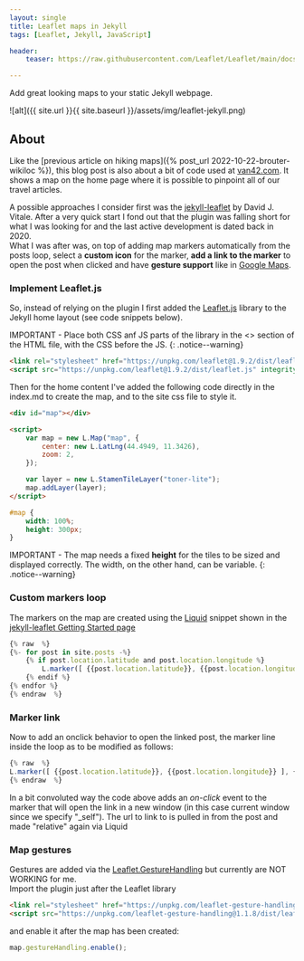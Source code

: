 ```yaml
---
layout: single
title: Leaflet maps in Jekyll
tags: [Leaflet, Jekyll, JavaScript]

header:
    teaser: https://raw.githubusercontent.com/Leaflet/Leaflet/main/docs/docs/images/logo.png

---
```


Add great looking maps to your static Jekyll webpage.

![alt]({{ site.url }}{{ site.baseurl }}/assets/img/leaflet-jekyll.png)

## About

Like the [previous article on hiking maps]({% post_url 2022-10-22-brouter-wikiloc %}), this blog post is also about a bit of code used at [van42.com](https://www.van42.com/).
It shows a map on the home page where it is possible to pinpoint all of our travel articles.  

A possible approaches I consider first was the [jekyll-leaflet](https://github.com/DavidJVitale/jekyll-leaflet) by David J. Vitale. After a very quick start I fond out that the plugin was falling short for what I was looking for and the last active development is dated back in 2020.  
What I was after was, on top of adding map markers automatically from the posts loop, select a **custom icon** for the marker, **add a link to the marker** to open the post when clicked and have **gesture support** like in [Google Maps](https://developers.google.com/maps/documentation/javascript/examples/interaction-cooperative).

### Implement Leaflet.js

So, instead of relying on the plugin I first added the [Leaflet.js](https://leafletjs.com/) library to the Jekyll home layout (see code snippets below).

IMPORTANT - Place both CSS anf JS parts of the library in the <<head>> section of the HTML file, with the CSS before the JS.
{: .notice--warning}

```html
<link rel="stylesheet" href="https://unpkg.com/leaflet@1.9.2/dist/leaflet.css" integrity="sha256-sA+zWATbFveLLNqWO2gtiw3HL/lh1giY/Inf1BJ0z14=" crossorigin="" />
<script src="https://unpkg.com/leaflet@1.9.2/dist/leaflet.js" integrity="sha256-o9N1jGDZrf5tS+Ft4gbIK7mYMipq9lqpVJ91xHSyKhg=" crossorigin=""></script>
```

Then for the home content I've added the following code directly in the index.md to create the map, and to the site css file to style it.

```html
<div id="map"></div>

<script>
    var map = new L.Map("map", {
        center: new L.LatLng(44.4949, 11.3426),
        zoom: 2,
    });

    var layer = new L.StamenTileLayer("toner-lite");
    map.addLayer(layer);
</script>
```

```css
#map {
    width: 100%;
    height: 300px;
}
```

IMPORTANT - The map needs a fixed **height** for the tiles to be sized and displayed correctly. The width, on the other hand, can be variable. 
{: .notice--warning}

### Custom markers loop

The markers on the map are created using the [Liquid](https://shopify.github.io/liquid/) snippet shown in the [jekyll-leaflet Getting Started page](https://davidjvitale.com/tech/jekyll-leaflet/getting-started/)

```js
{% raw  %}
{%- for post in site.posts -%}
    {% if post.location.latitude and post.location.longitude %}
        L.marker([ {{post.location.latitude}}, {{post.location.longitude}} ], { title: '{{post.title}}'}).addTo(map);
    {% endif %}
{% endfor %}
{% endraw  %}
```

### Marker link

Now to add an onclick behavior to open the linked post, the marker line inside the loop as to be modified as follows:

```js
{% raw  %}
L.marker([ {{post.location.latitude}}, {{post.location.longitude}} ], { title: '{{post.title}}'}).addTo(map).on('click', function(e) { window.open('{{post.url | relative_url}}','_self'); })
{% endraw  %}
```

In a bit convoluted way the code above adds an *on-click* event to the marker that will open the link in a new window (in this case current window since we specify "_self"). The url to link to is pulled in from the post and made "relative" again via Liquid

### Map gestures

Gestures are added via the [Leaflet.GestureHandling](https://github.com/elmarquis/Leaflet.GestureHandling) but currently are NOT WORKING for me.  
Import the plugin just after the Leaflet library

```html
<link rel="stylesheet" href="https://unpkg.com/leaflet-gesture-handling@1.1.8/dist/leaflet-gesture-handling.min.css">
<script src="https://unpkg.com/leaflet-gesture-handling@1.1.8/dist/leaflet-gesture-handling.js"></script>
```

and enable it after the map has been created:

```js
map.gestureHandling.enable();
```

